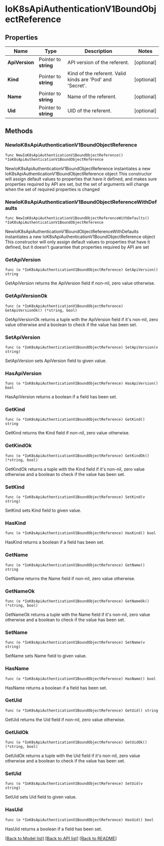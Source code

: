 # IoK8sApiAuthenticationV1BoundObjectReference

## Properties

Name | Type | Description | Notes
------------ | ------------- | ------------- | -------------
**ApiVersion** | Pointer to **string** | API version of the referent. | [optional] 
**Kind** | Pointer to **string** | Kind of the referent. Valid kinds are &#39;Pod&#39; and &#39;Secret&#39;. | [optional] 
**Name** | Pointer to **string** | Name of the referent. | [optional] 
**Uid** | Pointer to **string** | UID of the referent. | [optional] 

## Methods

### NewIoK8sApiAuthenticationV1BoundObjectReference

`func NewIoK8sApiAuthenticationV1BoundObjectReference() *IoK8sApiAuthenticationV1BoundObjectReference`

NewIoK8sApiAuthenticationV1BoundObjectReference instantiates a new IoK8sApiAuthenticationV1BoundObjectReference object
This constructor will assign default values to properties that have it defined,
and makes sure properties required by API are set, but the set of arguments
will change when the set of required properties is changed

### NewIoK8sApiAuthenticationV1BoundObjectReferenceWithDefaults

`func NewIoK8sApiAuthenticationV1BoundObjectReferenceWithDefaults() *IoK8sApiAuthenticationV1BoundObjectReference`

NewIoK8sApiAuthenticationV1BoundObjectReferenceWithDefaults instantiates a new IoK8sApiAuthenticationV1BoundObjectReference object
This constructor will only assign default values to properties that have it defined,
but it doesn't guarantee that properties required by API are set

### GetApiVersion

`func (o *IoK8sApiAuthenticationV1BoundObjectReference) GetApiVersion() string`

GetApiVersion returns the ApiVersion field if non-nil, zero value otherwise.

### GetApiVersionOk

`func (o *IoK8sApiAuthenticationV1BoundObjectReference) GetApiVersionOk() (*string, bool)`

GetApiVersionOk returns a tuple with the ApiVersion field if it's non-nil, zero value otherwise
and a boolean to check if the value has been set.

### SetApiVersion

`func (o *IoK8sApiAuthenticationV1BoundObjectReference) SetApiVersion(v string)`

SetApiVersion sets ApiVersion field to given value.

### HasApiVersion

`func (o *IoK8sApiAuthenticationV1BoundObjectReference) HasApiVersion() bool`

HasApiVersion returns a boolean if a field has been set.

### GetKind

`func (o *IoK8sApiAuthenticationV1BoundObjectReference) GetKind() string`

GetKind returns the Kind field if non-nil, zero value otherwise.

### GetKindOk

`func (o *IoK8sApiAuthenticationV1BoundObjectReference) GetKindOk() (*string, bool)`

GetKindOk returns a tuple with the Kind field if it's non-nil, zero value otherwise
and a boolean to check if the value has been set.

### SetKind

`func (o *IoK8sApiAuthenticationV1BoundObjectReference) SetKind(v string)`

SetKind sets Kind field to given value.

### HasKind

`func (o *IoK8sApiAuthenticationV1BoundObjectReference) HasKind() bool`

HasKind returns a boolean if a field has been set.

### GetName

`func (o *IoK8sApiAuthenticationV1BoundObjectReference) GetName() string`

GetName returns the Name field if non-nil, zero value otherwise.

### GetNameOk

`func (o *IoK8sApiAuthenticationV1BoundObjectReference) GetNameOk() (*string, bool)`

GetNameOk returns a tuple with the Name field if it's non-nil, zero value otherwise
and a boolean to check if the value has been set.

### SetName

`func (o *IoK8sApiAuthenticationV1BoundObjectReference) SetName(v string)`

SetName sets Name field to given value.

### HasName

`func (o *IoK8sApiAuthenticationV1BoundObjectReference) HasName() bool`

HasName returns a boolean if a field has been set.

### GetUid

`func (o *IoK8sApiAuthenticationV1BoundObjectReference) GetUid() string`

GetUid returns the Uid field if non-nil, zero value otherwise.

### GetUidOk

`func (o *IoK8sApiAuthenticationV1BoundObjectReference) GetUidOk() (*string, bool)`

GetUidOk returns a tuple with the Uid field if it's non-nil, zero value otherwise
and a boolean to check if the value has been set.

### SetUid

`func (o *IoK8sApiAuthenticationV1BoundObjectReference) SetUid(v string)`

SetUid sets Uid field to given value.

### HasUid

`func (o *IoK8sApiAuthenticationV1BoundObjectReference) HasUid() bool`

HasUid returns a boolean if a field has been set.


[[Back to Model list]](../README.md#documentation-for-models) [[Back to API list]](../README.md#documentation-for-api-endpoints) [[Back to README]](../README.md)


